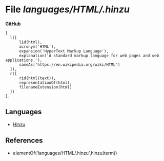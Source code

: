 # File _languages/HTML/.hinzu_
**[GitHub](https://github.com/softlang/yas/blob/master/languages/HTML/.hinzu)**
```
[
  l([
      lid(html),
      acronym('HTML'),
      expansion('HyperText Markup Language'),
      explanation('A standard markup language for web pages and web applications.'),
      sameAs('https://en.wikipedia.org/wiki/HTML')
  ]),
  r([
      rid(html(text)),
      representationOf(html),
      filenameExtension(html)
  ])
].
```

## Languages
* [Hinzu](../languages/Hinzu.md)

## References
* elementOf('languages/HTML/.hinzu',hinzu(term))
